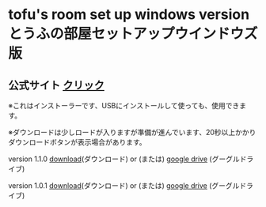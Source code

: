 # tofu's room set up windows version とうふの部屋セットアップウインドウズ版

## 公式サイト [クリック](https://tofu-s-room.github.io)

※これはインストーラーです、USBにインストールして使っても、使用できます。

※ダウンロードは少しロードが入りますが準備が進んでいます、20秒以上かかりダウンロードボタンが表示場合があります。

version 1.1.0 [download](https://drive.google.com/uc?id=1s6GzIxnQ24HMePt-hUvX2ZyH-xSmUomS)(ダウンロード) or (または) [google drive](https://drive.google.com/file/d/1s6GzIxnQ24HMePt-hUvX2ZyH-xSmUomS/view?usp=sharing) (グーグルドライブ)

version 1.0.1 [download](https://drive.google.com/uc?id=1s0gdQOm5DZkmwz94KZq3mIdCAxSCW2I2)(ダウンロード) or (または) [google drive](https://drive.google.com/file/d/1s0gdQOm5DZkmwz94KZq3mIdCAxSCW2I2/view?usp=sharing) (グーグルドライブ)
